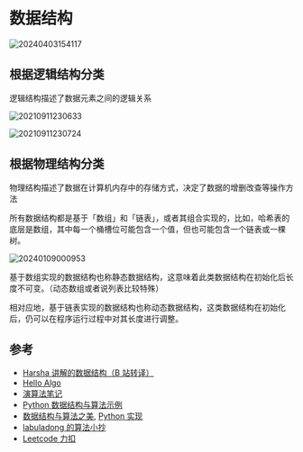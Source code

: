 # 数据结构

![20240403154117](https://image.zuoright.com/20240403154117.png)

## 根据逻辑结构分类

逻辑结构描述了数据元素之间的逻辑关系

![20210911230633](http://image.zuoright.com/20210911230633.png)

![20210911230724](http://image.zuoright.com/20210911230724.png)

## 根据物理结构分类

物理结构描述了数据在计算机内存中的存储方式，决定了数据的增删改查等操作方法

所有数据结构都是基于「数组」和「链表」，或者其组合实现的，比如，哈希表的底层是数组，其中每一个桶槽位可能包含一个值，但也可能包含一个链表或一棵树。

![20240109000953](https://image.zuoright.com/20240109000953.png)

基于数组实现的数据结构也称静态数据结构，这意味着此类数据结构在初始化后长度不可变。（动态数组或者说列表比较特殊）

相对应地，基于链表实现的数据结构也称动态数据结构，这类数据结构在初始化后，仍可以在程序运行过程中对其长度进行调整。

## 参考

- [Harsha 讲解的数据结构（B 站转译）](https://www.bilibili.com/video/BV1Fv4y1f7T1)
- [Hello Algo](https://www.hello-algo.com/)
- [演算法笔记](https://web.ntnu.edu.tw/~algo/)
- [Python 数据结构与算法示例](https://github.com/keon/algorithms)
- [数据结构与算法之美](https://time.geekbang.org/column/intro/100017301), [Python 实现](https://github.com/wangzheng0822/algo/tree/master/python)
- [labuladong 的算法小抄](https://github.com/labuladong/fucking-algorithm)
- [Leetcode 力扣](https://leetcode.cn/problemset/)
